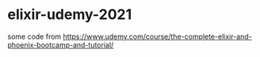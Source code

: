 # elixir-udemy-2021
some code from https://www.udemy.com/course/the-complete-elixir-and-phoenix-bootcamp-and-tutorial/
